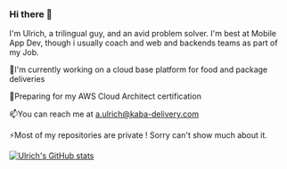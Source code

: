 ### Hi there 👋

I'm Ulrich, a trilingual guy, and an avid problem solver. I'm best at Mobile App Dev, though i usually coach and web and backends teams as part of my Job.

🔭I'm currently working on a cloud base platform for food and package deliveries

🌱Preparing for my AWS Cloud Architect certification

📫You can reach me at a.ulrich@kaba-delivery.com

⚡Most of my repositories are private ! Sorry can't show much about it.

[![Ulrich's GitHub stats](https://github-readme-stats.vercel.app/api?username=blackgerman&count_private=true&include_all_commits=true&theme=radical&langs_count=true&orgs=kabadelivery)](https://github.com/anuraghazra/github-readme-stats)
 

<!--
**blackgerman/blackgerman** is a ✨ _special_ ✨ repository because its `README.md` (this file) appears on your GitHub profile.

Here are some ideas to get you started:

- 🔭 I’m currently working on ...
- 🌱 I’m currently learning ...
- 👯 I’m looking to collaborate on ...
- 🤔 I’m looking for help with ...
- 💬 Ask me about ...
- 📫 How to reach me: ...
- 😄 Pronouns: ...
- ⚡ Fun fact: ...
-->
